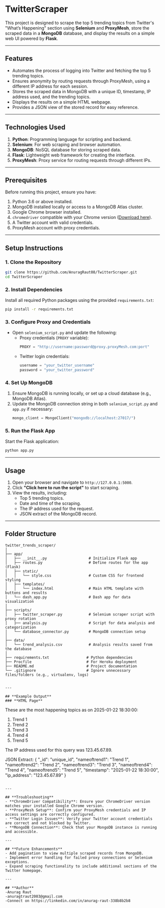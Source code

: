 # TwitterScraper


This project is designed to scrape the top 5 trending topics from Twitter's "What’s Happening" section using **Selenium** and **ProxyMesh**, store the scraped data in a **MongoDB** database, and display the results on a simple web UI powered by **Flask**.

---

## **Features**
- Automates the process of logging into Twitter and fetching the top 5 trending topics.
- Ensures anonymity by routing requests through ProxyMesh, using a different IP address for each session.
- Stores the scraped data in MongoDB with a unique ID, timestamp, IP address used, and the trending topics.
- Displays the results on a simple HTML webpage.
- Provides a JSON view of the stored record for easy reference.

---

## **Technologies Used**
1. **Python**: Programming language for scripting and backend.
2. **Selenium**: For web scraping and browser automation.
3. **MongoDB**: NoSQL database for storing scraped data.
4. **Flask**: Lightweight web framework for creating the interface.
5. **ProxyMesh**: Proxy service for routing requests through different IPs.

---

## **Prerequisites**
Before running this project, ensure you have:
1. Python 3.6 or above installed.
2. MongoDB installed locally or access to a MongoDB Atlas cluster.
3. Google Chrome browser installed.
4. `chromedriver` compatible with your Chrome version ([Download here](https://chromedriver.chromium.org/)).
5. A Twitter account with valid credentials.
6. ProxyMesh account with proxy credentials.

---

## **Setup Instructions**
### 1. Clone the Repository
```bash
git clone https://github.com/AnuragRaut08/TwitterScraper.git
cd TwitterScraper
```

### 2. Install Dependencies
Install all required Python packages using the provided `requirements.txt`:
```bash
pip install -r requirements.txt
```

### 3. Configure Proxy and Credentials
- Open `selenium_script.py` and update the following:
  - Proxy credentials (`PROXY` variable):
    ```python
    PROXY = "http://username:password@proxy.proxyMesh.com:port"
    ```
  - Twitter login credentials:
    ```python
    username = "your_twitter_username"
    password = "your_twitter_password"
    ```

### 4. Set Up MongoDB
1. Ensure MongoDB is running locally, or set up a cloud database (e.g., MongoDB Atlas).
2. Update the MongoDB connection string in both `selenium_script.py` and `app.py` if necessary:
   ```python
   mongo_client = MongoClient("mongodb://localhost:27017/")
   ```

### 5. Run the Flask App
Start the Flask application:
```bash
python app.py
```

---

## **Usage**
1. Open your browser and navigate to `http://127.0.0.1:5000`.
2. Click **"Click here to run the script"** to start scraping.
3. View the results, including:
   - Top 5 trending topics.
   - Date and time of the scraping.
   - The IP address used for the request.
   - JSON extract of the MongoDB record.

---

## **Folder Structure**
```
twitter_trends_scraper/
│
├── app/
│   ├── __init__.py                   # Initialize Flask app
│   ├── routes.py                     # Define routes for the app (Flask)
│   ├── static/
│   │   └── style.css                 # Custom CSS for frontend styling
│   ├── templates/
│   │   └── index.html                # Main HTML template with buttons and results
│   └── dash_app.py                   # Dash app for data visualization
│
├── scripts/
│   ├── twitter_scraper.py            # Selenium scraper script with proxy rotation
│   ├── analysis.py                   # Script for data analysis and categorization
│   └── database_connector.py         # MongoDB connection setup
│
├── data/
│   └── trend_analysis.csv            # Analysis results saved from the database
│
├── requirements.txt                 # Python dependencies
├── Procfile                         # For Heroku deployment
├── README.md                        # Project documentation
└── .gitignore                       # Ignore unnecessary files/folders (e.g., virtualenv, logs)


---

## **Example Output**
### **HTML Page**
```
These are the most happening topics as on 2025-01-22 18:30:00:
1. Trend 1
2. Trend 2
3. Trend 3
4. Trend 4
5. Trend 5

The IP address used for this query was 123.45.67.89.

JSON Extract:
{
    "_id": "unique_id",
    "nameoftrend1": "Trend 1",
    "nameoftrend2": "Trend 2",
    "nameoftrend3": "Trend 3",
    "nameoftrend4": "Trend 4",
    "nameoftrend5": "Trend 5",
    "timestamp": "2025-01-22 18:30:00",
    "ip_address": "123.45.67.89"
}
```

---

## **Troubleshooting**
- **ChromeDriver Compatibility**: Ensure your ChromeDriver version matches your installed Google Chrome version.
- **ProxyMesh Setup**: Confirm your ProxyMesh credentials and IP access settings are correctly configured.
- **Twitter Login Issues**: Verify your Twitter account credentials are correct and not blocked by Twitter.
- **MongoDB Connection**: Check that your MongoDB instance is running and accessible.

---

## **Future Enhancements**
- Add pagination to view multiple scraped records from MongoDB.
- Implement error handling for failed proxy connections or Selenium exceptions.
- Expand scraping functionality to include additional sections of the Twitter homepage.

---

## **Author**
-Anurag Raut
-anuragtraut2003@gmail.com
-Connect on https://linkedin.com/in/anurag-raut-338b8b2b8
